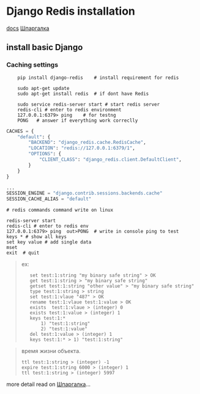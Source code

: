 # Django Redis installation

[docs](https://github.com/jazzband/django-redis)
[Шпаргалка](https://habr.com/ru/post/204354/)

## install basic Django

### Caching settings
```shell
    pip install django-redis    # install requirement for redis
    
    sudo apt-get update
    sudo apt-get install redis  # if dont have Redis 
    
    sudo service redis-server start # start redis server
    redis-cli # enter to redis environment 
    127.0.0.1:6379> ping    # for testng
    PONG   # answer if everything work correclly
```

```python
CACHES = {
    "default": {
        "BACKEND": "django_redis.cache.RedisCache",
        "LOCATION": "redis://127.0.0.1:6379/1",
        "OPTIONS": {
            "CLIENT_CLASS": "django_redis.client.DefaultClient",
        }
    }
}

...
SESSION_ENGINE = "django.contrib.sessions.backends.cache"
SESSION_CACHE_ALIAS = "default"
```

```shell
# redis commands command write on linux

redis-server start
redis-cli # enter to redis env
127.0.0.1:6379> ping  out>PONG  # write in console ping to test
keys * # show all keys
set key value # add single data
mset 
exit  # quit
````

> ex:
> ```
>    set test:1:string "my binary safe string" > OK
>    get test:1:string > "my binary safe string"
>    getset test:1:string "other value" > "my binary safe string"  
>    type test:1:string > string
>    set test:1:vlaue "487" > OK
>    rename test:1:vlaue test:1:value > OK
>    exists  test:1:vlaue > (integer) 0
>    exists test:1:value > (integer) 1
>    keys test:1:*                            
>        1) "test:1:string"                                             
>        2) "test:1:value" 
>    del test:1:value > (integer) 1
>    keys test:1:* > 1) "test:1:string" 
>````

> время жизни объекта.
> ```
>ttl test:1:string > (integer) -1
> expire test:1:string 6000 > (integer) 1
> ttl test:1:string > (integer) 5997
>```

more detail read on [Шпаргалка](https://habr.com/ru/post/204354/)...
